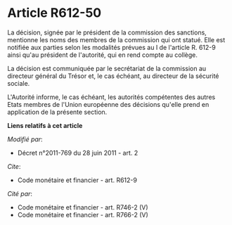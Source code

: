 # Article R612-50

La décision, signée par le président de la commission des sanctions, mentionne les noms des membres de la commission qui ont
statué. Elle est notifiée aux parties selon les modalités prévues au I de l'article R. 612-9 ainsi qu'au président de
l'autorité, qui en rend compte au collège. 

La décision est communiquée par le secrétariat de la commission au directeur général du Trésor et, le cas échéant, au
directeur de la sécurité sociale. 

L'Autorité informe, le cas échéant, les autorités compétentes des autres Etats membres de l'Union européenne des décisions
qu'elle prend en application de la présente section.

**Liens relatifs à cet article**

_Modifié par_:

  - Décret n°2011-769 du 28 juin 2011 - art. 2

_Cite_:

  - Code monétaire et financier - art. R612-9

_Cité par_:

  - Code monétaire et financier - art. R746-2 (V)
  - Code monétaire et financier - art. R766-2 (V)
